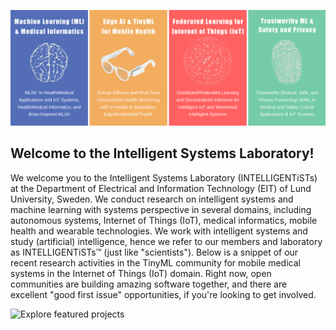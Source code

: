 ![Intelligent Systems Laboratory](https://github.com/secureFun/.github/blob/main/images/banner.png)

## Welcome to the Intelligent Systems Laboratory!

We welcome you to the Intelligent Systems Laboratory (INTELLIGENTiSTs) at the Department of Electrical and Information Technology (EIT) of Lund University, Sweden.
We conduct research on intelligent systems and machine learning with systems perspective in several domains, including autonomous systems, Internet of Things (IoT),
medical informatics, mobile health and wearable technologies. We work with intelligent systems and study (artificial) intelligence,
hence we refer to our members and laboratory as INTELLIGENTiSTs™ (just like "scientists").
Below is a snippet of our recent research activities in the TinyML community for mobile medical systems in the Internet of Things (IoT) domain.
Right now, open communities are building amazing software together, and there are excellent "good first issue" opportunities, if you're looking to get involved.

![Explore featured projects](https://www.youtube.com/watch?v=RFhVcD9jR9E)

